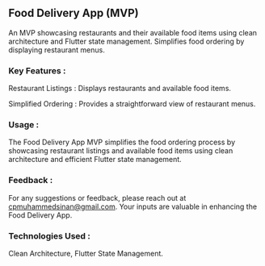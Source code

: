 ## Food Delivery App (MVP)

An MVP showcasing restaurants and their available food items using clean architecture and Flutter state management. Simplifies food ordering by displaying restaurant menus.

### Key Features :

Restaurant Listings : Displays restaurants and available food items.

Simplified Ordering : Provides a straightforward view of restaurant menus.

### Usage :
The Food Delivery App MVP simplifies the food ordering process by showcasing restaurant listings and available food items using clean architecture and efficient Flutter state management.

### Feedback :
For any suggestions or feedback, please reach out at cpmuhammedsinan@gmail.com. Your inputs are valuable in enhancing the Food Delivery App.

### Technologies Used :
Clean Architecture, Flutter State Management.
